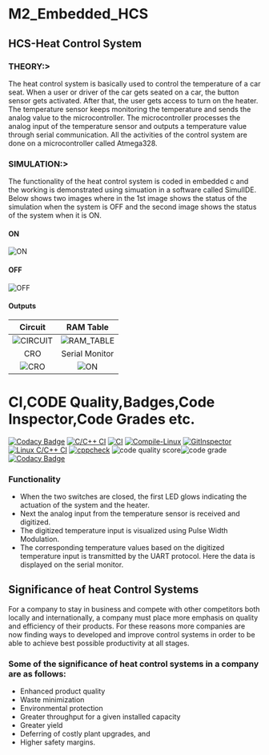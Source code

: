 # M2_Embedded_HCS
## HCS-Heat Control System

### THEORY:>

The heat control system is basically used to control the temperature of a car seat. When a user or driver of the car gets seated on a car, the button sensor gets activated.
After that, the user gets access to turn on the heater. The temperature sensor keeps monitoring the temperature and sends the analog value to the microcontroller.
The microcontroller processes the analog input of the temperature sensor and outputs a temperature value through serial communication.
All the activities of the control system are done on a microcontroller called Atmega328.

### SIMULATION:>

The functionality of the heat control system is coded in embedded c and the working is demonstrated using simuation in a software called SimulIDE.
Below shows two images where in the 1st image shows the status of the simulation when the system is OFF and the second image shows the status of the system when it is ON. 

#### ON

![ON](https://github.com/hemanthasapu/embedded_systems_project_256889/blob/main/simulation/Simulation.gif)

#### OFF

![OFF](https://github.com/hemanthasapu/embedded_systems_project_256889/blob/main/simulation/Simulation_OFF.PNG)

#### Outputs

|Circuit|RAM Table|
|:--:|:--:|
|![CIRCUIT](https://github.com/hemanthasapu/embedded_systems_project_256889/blob/main/simulation/Circuit.gif)|![RAM_TABLE](https://github.com/hemanthasapu/embedded_systems_project_256889/blob/main/simulation/RAM_table.gif)|
|CRO|Serial Monitor|
|![CRO](https://github.com/hemanthasapu/embedded_systems_project_256889/blob/main/simulation/Oscilloscope.gif)|![ON](https://github.com/hemanthasapu/embedded_systems_project_256889/blob/main/simulation/Serial_Monitor.gif)|

# CI,CODE Quality,Badges,Code Inspector,Code Grades etc.
[![Codacy Badge](https://api.codacy.com/project/badge/Grade/d1d755f13cca4a9c83fcd6b66c968121)](https://app.codacy.com/gh/Rampatel1997/M2-Embedded_HCS?utm_source=github.com&utm_medium=referral&utm_content=Rampatel1997/M2-Embedded_HCS&utm_campaign=Badge_Grade_Settings)
[![C/C++ CI](https://github.com/Rampatel1997/M2-Embedded_HCS/actions/workflows/c-cpp.yml/badge.svg)](https://github.com/Rampatel1997/M2-Embedded_HCS/actions/workflows/c-cpp.yml) [![CI](https://github.com/Rampatel1997/M2-Embedded_HCS/actions/workflows/main.yml/badge.svg)](https://github.com/Rampatel1997/M2-Embedded_HCS/actions/workflows/main.yml) [![Compile-Linux](https://github.com/Rampatel1997/M2-Embedded_HCS/actions/workflows/compile.yml/badge.svg)](https://github.com/Rampatel1997/M2-Embedded_HCS/actions/workflows/compile.yml) [![GitInspector](https://github.com/Rampatel1997/M2-Embedded_HCS/actions/workflows/GitInspector.yml/badge.svg)](https://github.com/Rampatel1997/M2-Embedded_HCS/actions/workflows/GitInspector.yml) [![Linux C/C++ CI](https://github.com/Rampatel1997/M2-Embedded_HCS/actions/workflows/Linux-c-cpp.yml/badge.svg)](https://github.com/Rampatel1997/M2-Embedded_HCS/actions/workflows/Linux-c-cpp.yml) [![cppcheck](https://github.com/Rampatel1997/M2-Embedded_HCS/actions/workflows/codequality.yml/badge.svg)](https://github.com/Rampatel1997/M2-Embedded_HCS/actions/workflows/codequality.yml) ![code quality score](https://api.codiga.io/project/30167/score/svg)![code grade](https://api.codiga.io/project/30167/status/svg) [![Codacy Badge](https://app.codacy.com/project/badge/Grade/ff1c7f079c5d4afe8dfbcbaabf966418)](https://www.codacy.com/gh/Rampatel1997/M2-Embedded_HCS/dashboard?utm_source=github.com&amp;utm_medium=referral&amp;utm_content=Rampatel1997/M2-Embedded_HCS&amp;utm_campaign=Badge_Grade)

### Functionality 

* When the two switches are closed, the first LED glows indicating the actuation of the system and the heater.
* Next the analog input from the temperature sensor is received and digitized.
* The digitized temperature input is visualized using Pulse Width Modulation.
* The corresponding temperature values based on the digitized temperature input is transmitted by the UART protocol. Here the data is displayed on the serial monitor.

## Significance of heat Control Systems
For a company to stay in business and compete with other competitors both locally and
internationally, a company must place more emphasis on quality and efficiency of their
products. For these reasons more companies are now finding ways to developed and
improve control systems in order to be able to achieve best possible productivity at all
stages.

### Some of the significance of heat control systems in a company are as follows:
* Enhanced product quality
* Waste minimization
* Environmental protection
* Greater throughput for a given installed capacity
* Greater yield
* Deferring of costly plant upgrades, and
* Higher safety margins.





